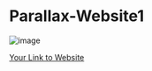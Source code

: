 # Parallax-Website1

![image](https://user-images.githubusercontent.com/86348862/212926021-06160170-ac24-4388-a3b8-743d444ef4c6.jpg)

[Your Link to Website](https://parallaxwebsite1tutorial.netlify.app)
